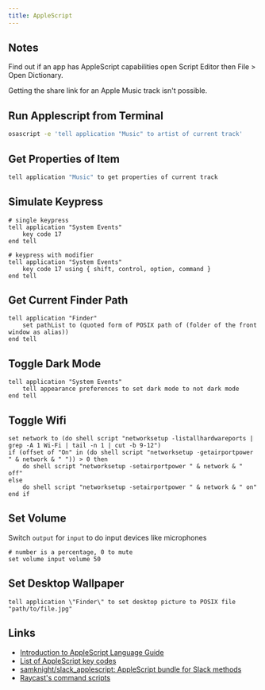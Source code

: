 ```yaml
---
title: AppleScript
---
```


## Notes

Find out if an app has AppleScript capabilities open Script Editor then File > Open Dictionary.

Getting the share link for an Apple Music track isn't possible.

## Run Applescript from Terminal

```bash
osascript -e 'tell application "Music" to artist of current track'
```

## Get Properties of Item

```bash
tell application "Music" to get properties of current track
```

## Simulate Keypress

```applescript
# single keypress
tell application "System Events"
	key code 17
end tell

# keypress with modifier
tell application "System Events"
	key code 17 using { shift, control, option, command }
end tell
```

## Get Current Finder Path

```applescript
tell application "Finder"
	set pathList to (quoted form of POSIX path of (folder of the front window as alias))
end tell
```

## Toggle Dark Mode

```applescript
tell application "System Events"
	tell appearance preferences to set dark mode to not dark mode
end tell
```

## Toggle Wifi

```applescript
set network to (do shell script "networksetup -listallhardwareports | grep -A 1 Wi-Fi | tail -n 1 | cut -b 9-12")
if (offset of "On" in (do shell script "networksetup -getairportpower " & network & " ")) > 0 then
	do shell script "networksetup -setairportpower " & network & " off"
else
	do shell script "networksetup -setairportpower " & network & " on"
end if
```

## Set Volume

Switch `output` for `input` to do input devices like microphones

```applescript
# number is a percentage, 0 to mute
set volume input volume 50
```

## Set Desktop Wallpaper

```applescript
tell application \"Finder\" to set desktop picture to POSIX file "path/to/file.jpg"
```

## Links

- [Introduction to AppleScript Language Guide](https://developer.apple.com/library/archive/documentation/AppleScript/Conceptual/AppleScriptLangGuide/introduction/ASLR_intro.html)
- [List of AppleScript key codes](https://eastmanreference.com/complete-list-of-applescript-key-codes)
- [samknight/slack_applescript: AppleScript bundle for Slack methods](https://github.com/samknight/slack_applescript)
- [Raycast's command scripts](https://github.com/raycast/script-commands/tree/master/commands)